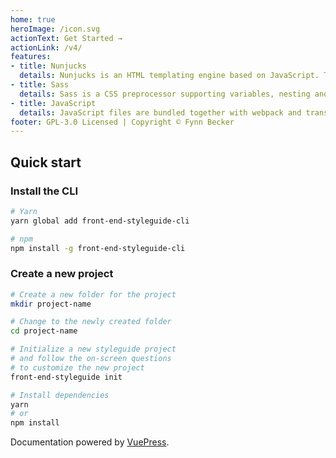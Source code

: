 ```yaml
---
home: true
heroImage: /icon.svg
actionText: Get Started →
actionLink: /v4/
features:
- title: Nunjucks
  details: Nunjucks is an HTML templating engine based on JavaScript. The styleguide creates static HTML from Nunjucks files.
- title: Sass
  details: Sass is a CSS preprocessor supporting variables, nesting and mixins – among many other features.
- title: JavaScript
  details: JavaScript files are bundled together with webpack and transpiled with Babel and the env preset.
footer: GPL-3.0 Licensed | Copyright © Fynn Becker
---
```


## Quick start

### Install the CLI

```bash
# Yarn
yarn global add front-end-styleguide-cli

# npm
npm install -g front-end-styleguide-cli
```

### Create a new project

```bash
# Create a new folder for the project
mkdir project-name

# Change to the newly created folder
cd project-name

# Initialize a new styleguide project
# and follow the on-screen questions
# to customize the new project
front-end-styleguide init

# Install dependencies
yarn
# or
npm install
```

Documentation powered by [VuePress](https://vuepress.vuejs.org/).
